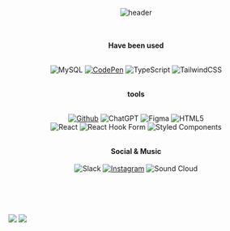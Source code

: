 <div align="center">
  
![header](https://capsule-render.vercel.app/api?type=Waving&color=0:fcdeee,100:fcdeee&height=140&text=Nakyung%20Ahn&fontAlignY=34&fontColor=ffffff&fontSize=40&desc=design,%20develop.&descAlign=70.&descAlignY=51)
  
  <br />
  <br />
  <b>Have been used</b>
  <br />
  <br />
  
  ![MySQL](https://img.shields.io/badge/mysql-332d30?style=for-the-badge&logo=mysql&logoColor=white)
  <a href="https://codepen.io/Ahnnakyung">![CodePen](https://img.shields.io/badge/CodePen-white?style=for-the-badge&logo=codepen&logoColor=black)</a>
  ![TypeScript](https://img.shields.io/badge/typescript-191618?style=for-the-badge&logo=typescript&logoColor=white)
  ![TailwindCSS](https://img.shields.io/badge/tailwindcss-191618?style=for-the-badge&logo=tailwind-css&logoColor=white)

  <br />
  <b>tools</b>
  <br />
  <br />
  
  <a href="https://github.com/Ahnnakyung">![Github](https://img.shields.io/badge/github-191618?style=for-the-badge&logo=github&logoColor=white)</a>
  ![ChatGPT](https://img.shields.io/badge/chatGPT-191618?style=for-the-badge&logo=openai&logoColor=white)
  ![Figma](https://img.shields.io/badge/figma-332d30?style=for-the-badge&logo=figma&logoColor=white)
  ![HTML5](https://img.shields.io/badge/html5-191618?style=for-the-badge&logo=html5&logoColor=white)
  <br />
  ![React](https://img.shields.io/badge/React-191618?style=for-the-badge&logo=React&logoColor=white)
  ![React Hook Form](https://img.shields.io/badge/React%20Hook%20Form-191618?style=for-the-badge&logo=reacthookform&logoColor=white)
  ![Styled Components](https://img.shields.io/badge/styled--components-191618?style=for-the-badge&logo=styled-components&logoColor=white)
  
  <br /><b>Social & Music</b><br />
  <br />
  ![Slack](https://img.shields.io/badge/Slack-191618?style=for-the-badge&logo=slack&logoColor=white)
  <a href="https://instagram.com/ahnnakyung?igshid=MmIzYWVlNDQ5Yg==">![Instagram](https://img.shields.io/badge/Instagram-191618?style=for-the-badge&logo=Instagram&logoColor=white)</a>
  ![Sound Cloud](https://img.shields.io/badge/sound%20cloud-000000?style=for-the-badge&logo=soundcloud&logoColor=white)
  <br />
  
</div>

  <br />
  <br />
  <br />
  <br />
  <img src="https://i.postimg.cc/qBnJ2k1D/image.jpg">
  <img src="https://i.postimg.cc/6QSRSWJ4/image.jpg">
